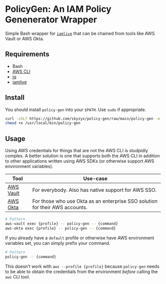 # PolicyGen: An IAM Policy Genenerator Wrapper

Simple Bash wrapper for [`iamlive`](https://github.com/iann0036/iamlive) that can be chained from tools like AWS Vault or AWS Okta.

## Requirements

* Bash
* [AWS CLI](https://github.com/aws/aws-cli/tree/v2)
* [jq](https://stedolan.github.io/jq/)
* [iamlive](https://github.com/iann0036/iamlive)

## Install

You should install `policy-gen` into your `$PATH`. Use `sudo` if appropriate.

```bash
curl -sSLf https://github.com/skyzyx/policy-gen/raw/main/policy-gen -o /usr/local/bin/policy-gen
chmod +x /usr/local/bin/policy-gen
```

## Usage

Using AWS credentials for things that are not the AWS CLI is studpidly complex. A better solution is one that supports both the AWS CLI in addition to other applications written using AWS SDKs (or otherwise support AWS environment variables).

| Tool | Use-case |
|-|-|
| [AWS Vault](https://github.com/99designs/aws-vault) | For everybody. Also has native support for AWS SSO. |
| [AWS Okta](https://github.com/fiveai/aws-okta) | For those who use Okta as an enterprise SSO solution for their AWS accounts. |

```bash
# Pattern
aws-vault exec {profile} -- policy-gen -- {command}
aws-okta exec {profile} -- policy-gen -- {command}
```

If you already have a `default` profile or otherwise have AWS environment variables set, you can simply prefix your command.

```bash
# Pattern
policy-gen -- {command}
```

This doesn't work with `aws --profile {profile}` because `policy-gen` needs to be able to obtain the credentials from the environment _before_ calling the `aws` CLI tool.
